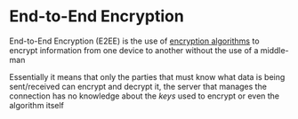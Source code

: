 # End-to-End Encryption
End-to-End Encryption (E2EE) is the use of [encryption algorithms](../Week-2_Arrays/CS50x_Encryption-Algorithms.md) to encrypt information from one device to another without the use of a middle-man

Essentially it means that only the parties that must know what data is being sent/received can encrypt and decrypt it, the server that manages the connection has no knowledge about the *keys* used to encrypt or even the algorithm itself
